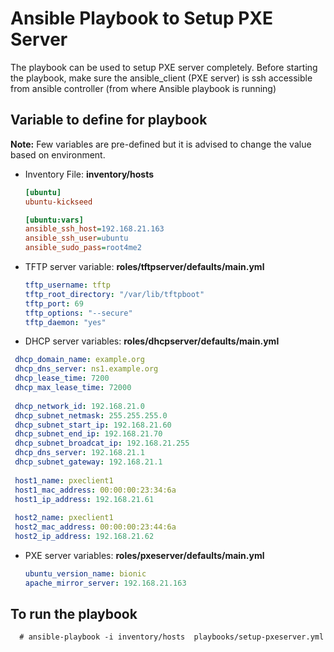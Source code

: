 # Ansible Playbook to Setup PXE Server

The playbook can be used to setup PXE server completely. Before starting the playbook, make sure the ansible_client (PXE server) is ssh accessible from ansible controller (from where Ansible playbook is running)


## Variable to define for playbook 

**Note:** Few variables are pre-defined but it is advised to change the value based on environment.

- Inventory File: **inventory/hosts**
  ```ini
  [ubuntu]
  ubuntu-kickseed

  [ubuntu:vars]
  ansible_ssh_host=192.168.21.163
  ansible_ssh_user=ubuntu
  ansible_sudo_pass=root4me2
  ```
  
- TFTP server variable: **roles/tftpserver/defaults/main.yml**
  ```yaml
  tftp_username: tftp
  tftp_root_directory: "/var/lib/tftpboot"
  tftp_port: 69
  tftp_options: "--secure"
  tftp_daemon: "yes" 
  ```
  
  
- DHCP server variables: **roles/dhcpserver/defaults/main.yml**
 ```yaml
  dhcp_domain_name: example.org
  dhcp_dns_server: ns1.example.org
  dhcp_lease_time: 7200
  dhcp_max_lease_time: 72000
  
  dhcp_network_id: 192.168.21.0
  dhcp_subnet_netmask: 255.255.255.0
  dhcp_subnet_start_ip: 192.168.21.60
  dhcp_subnet_end_ip: 192.168.21.70
  dhcp_subnet_broadcat_ip: 192.168.21.255
  dhcp_dns_server: 192.168.21.1
  dhcp_subnet_gateway: 192.168.21.1 
  
  host1_name: pxeclient1
  host1_mac_address: 00:00:00:23:34:6a
  host1_ip_address: 192.168.21.61
  
  host2_name: pxeclient1
  host2_mac_address: 00:00:00:23:44:6a
  host2_ip_address: 192.168.21.62 
  ```
 
- PXE server variables: **roles/pxeserver/defaults/main.yml**
  ```yaml
  ubuntu_version_name: bionic
  apache_mirror_server: 192.168.21.163
  ```
  
  
## To run the playbook
```shell
  # ansible-playbook -i inventory/hosts  playbooks/setup-pxeserver.yml
```
